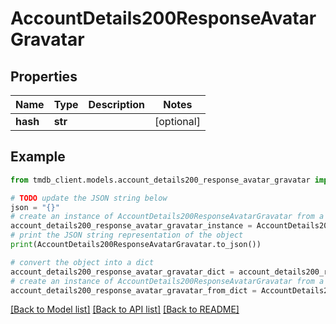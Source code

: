 # AccountDetails200ResponseAvatarGravatar


## Properties

Name | Type | Description | Notes
------------ | ------------- | ------------- | -------------
**hash** | **str** |  | [optional] 

## Example

```python
from tmdb_client.models.account_details200_response_avatar_gravatar import AccountDetails200ResponseAvatarGravatar

# TODO update the JSON string below
json = "{}"
# create an instance of AccountDetails200ResponseAvatarGravatar from a JSON string
account_details200_response_avatar_gravatar_instance = AccountDetails200ResponseAvatarGravatar.from_json(json)
# print the JSON string representation of the object
print(AccountDetails200ResponseAvatarGravatar.to_json())

# convert the object into a dict
account_details200_response_avatar_gravatar_dict = account_details200_response_avatar_gravatar_instance.to_dict()
# create an instance of AccountDetails200ResponseAvatarGravatar from a dict
account_details200_response_avatar_gravatar_from_dict = AccountDetails200ResponseAvatarGravatar.from_dict(account_details200_response_avatar_gravatar_dict)
```
[[Back to Model list]](../README.md#documentation-for-models) [[Back to API list]](../README.md#documentation-for-api-endpoints) [[Back to README]](../README.md)



